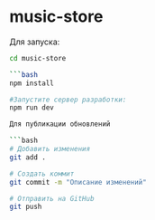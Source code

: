 # music-store
Для запуска:

```bash
cd music-store

```bash
npm install

#Запустите сервер разработки:
npm run dev

Для публикации обновлений

```bash
# Добавить изменения
git add .

# Создать коммит
git commit -m "Описание изменений"

# Отправить на GitHub
git push
